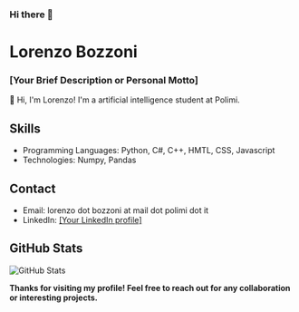 ### Hi there 👋

<!--
**LorenzoBozzoni/LorenzoBozzoni** is a ✨ _special_ ✨ repository because its `README.md` (this file) appears on your GitHub profile.

Here are some ideas to get you started:

- 🔭 I’m currently working on ...
- 🌱 I’m currently learning ...
- 👯 I’m looking to collaborate on ...
- 🤔 I’m looking for help with ...
- 💬 Ask me about ...
- 📫 How to reach me: ...
- 😄 Pronouns: ...
- ⚡ Fun fact: ...
-->

# Lorenzo Bozzoni
### [Your Brief Description or Personal Motto]

👋 Hi, I'm Lorenzo! I'm a artificial intelligence student at Polimi.  
<!--
## Recent Projects
- **[Project Name](Link to Project)**: Brief description of the project.
- **[Project Name](Link to Project)**: Brief description of the project.
-->
## Skills
- Programming Languages: Python, C#, C++, HMTL, CSS, Javascript
- Technologies: Numpy, Pandas

## Contact
- Email: lorenzo dot bozzoni at mail dot polimi dot it
- LinkedIn: [[Your LinkedIn profile]](https://www.linkedin.com/in/lorenzo-bozzoni-6681371b9/)
<!--
- Website: [Link to your personal website, if available]
-->
## GitHub Stats
![GitHub Stats](https://github-readme-stats.vercel.app/api?username=LorenzoBozzoni&show_icons=true&hide_title=true&count_private=true)

<!--
Add more sections or details about your projects, work experience, education, etc.
-->

**Thanks for visiting my profile! Feel free to reach out for any collaboration or interesting projects.**

